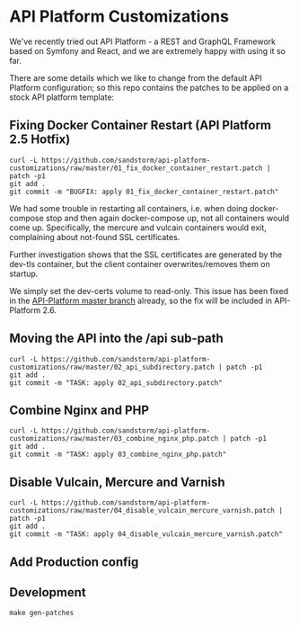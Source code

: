 # API Platform Customizations

We've recently tried out API Platform - a REST and GraphQL Framework based on Symfony and React,
and we are extremely happy with using it so far.

There are some details which we like to change from the default API Platform configuration; so this
repo contains the patches to be applied on a stock API platform template:

## Fixing Docker Container Restart (API Platform 2.5 Hotfix)

```
curl -L https://github.com/sandstorm/api-platform-customizations/raw/master/01_fix_docker_container_restart.patch | patch -p1
git add .
git commit -m "BUGFIX: apply 01_fix_docker_container_restart.patch"
```

We had some trouble in restarting all containers, i.e. when doing docker-compose stop and then again docker-compose up, not all containers would come up. Specifically, the mercure and vulcain containers would exit, complaining about not-found SSL certificates.

Further investigation shows that the SSL certificates are generated by the dev-tls container, but the client container overwrites/removes them on startup.

We simply set the dev-certs volume to read-only. This issue has been fixed in the [API-Platform master branch](https://github.com/api-platform/api-platform/commit/ef05822b07ca57eb28665fe965043961373661e5#diff-4e5e90c6228fd48698d074241c2ba760) already, so the fix will be included in API-Platform 2.6.

## Moving the API into the /api sub-path

```
curl -L https://github.com/sandstorm/api-platform-customizations/raw/master/02_api_subdirectory.patch | patch -p1
git add .
git commit -m "TASK: apply 02_api_subdirectory.patch"
```

## Combine Nginx and PHP

```
curl -L https://github.com/sandstorm/api-platform-customizations/raw/master/03_combine_nginx_php.patch | patch -p1
git add .
git commit -m "TASK: apply 03_combine_nginx_php.patch"
```

## Disable Vulcain, Mercure and Varnish

```
curl -L https://github.com/sandstorm/api-platform-customizations/raw/master/04_disable_vulcain_mercure_varnish.patch | patch -p1
git add .
git commit -m "TASK: apply 04_disable_vulcain_mercure_varnish.patch"
```

## Add Production config

## Development

```
make gen-patches
```
